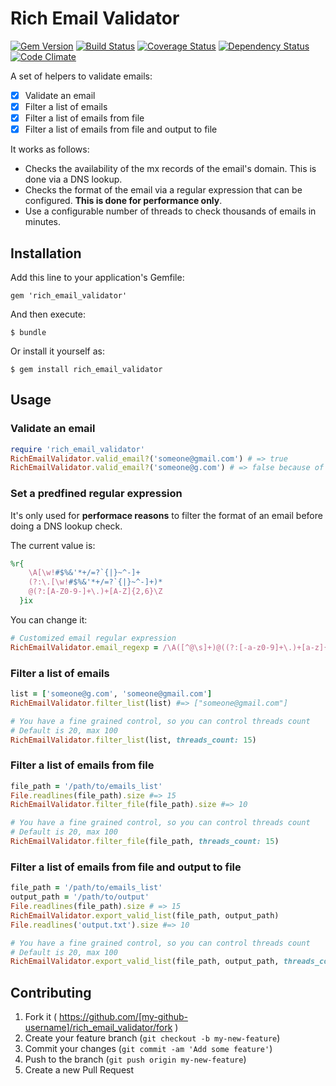 # Rich Email Validator

[![Gem Version](https://badge.fury.io/rb/rich_email_validator.svg)](http://badge.fury.io/rb/rich_email_validator) [![Build Status](https://travis-ci.org/Startappz/rich_email_validator.svg?branch=master)](https://travis-ci.org/Startappz/rich_email_validator) [![Coverage Status](https://coveralls.io/repos/Startappz/rich_email_validator/badge.png)](https://coveralls.io/r/Startappz/rich_email_validator) [![Dependency Status](https://gemnasium.com/Startappz/rich_email_validator.svg)](https://gemnasium.com/Startappz/rich_email_validator) [![Code Climate](https://codeclimate.com/github/Startappz/rich_email_validator/badges/gpa.svg)](https://codeclimate.com/github/Startappz/rich_email_validator)

A set of helpers to validate emails:

- [x] Validate an email
- [x] Filter a list of emails
- [x] Filter a list of emails from file
- [x] Filter a list of emails from file and output to file

It works as follows:

- Checks the availability of the mx records of the email's domain. This is done via a DNS lookup.
- Checks the format of the email via a regular expression that can be configured. **This is done for performance only**.
- Use a configurable number of threads to check thousands of emails in minutes.

## Installation

Add this line to your application's Gemfile:

    gem 'rich_email_validator'

And then execute:

    $ bundle

Or install it yourself as:

    $ gem install rich_email_validator

## Usage

### Validate an email

```ruby
require 'rich_email_validator'
RichEmailValidator.valid_email?('someone@gmail.com') # => true
RichEmailValidator.valid_email?('someone@g.com') # => false because of DNS lookup check
```
### Set a predfined regular expression

It's only used for **performace reasons** to filter the format of an email before doing a DNS lookup check.

The current value is:

```ruby
%r{
    \A[\w!#$%&'*+/=?`{|}~^-]+
    (?:\.[\w!#$%&'*+/=?`{|}~^-]+)*
    @(?:[A-Z0-9-]+\.)+[A-Z]{2,6}\Z
  }ix

```

You can change it:
```ruby
# Customized email regular expression
RichEmailValidator.email_regexp = /\A([^@\s]+)@((?:[-a-z0-9]+\.)+[a-z]{2,})\Z/i 

```

### Filter a list of emails

```ruby
list = ['someone@g.com', 'someone@gmail.com']
RichEmailValidator.filter_list(list) #=> ["someone@gmail.com"]

# You have a fine grained control, so you can control threads count
# Default is 20, max 100
RichEmailValidator.filter_list(list, threads_count: 15)

```

### Filter a list of emails from file

```ruby
file_path = '/path/to/emails_list'
File.readlines(file_path).size #=> 15 
RichEmailValidator.filter_file(file_path).size #=> 10 

# You have a fine grained control, so you can control threads count
# Default is 20, max 100
RichEmailValidator.filter_file(file_path, threads_count: 15)

```

### Filter a list of emails from file and output to file

```ruby
file_path = '/path/to/emails_list'
output_path = '/path/to/output'
File.readlines(file_path).size # => 15 
RichEmailValidator.export_valid_list(file_path, output_path)
File.readlines('output.txt').size #=> 10 

# You have a fine grained control, so you can control threads count
# Default is 20, max 100
RichEmailValidator.export_valid_list(file_path, output_path, threads_count: 15)

```

## Contributing

1. Fork it ( https://github.com/[my-github-username]/rich_email_validator/fork )
2. Create your feature branch (`git checkout -b my-new-feature`)
3. Commit your changes (`git commit -am 'Add some feature'`)
4. Push to the branch (`git push origin my-new-feature`)
5. Create a new Pull Request
